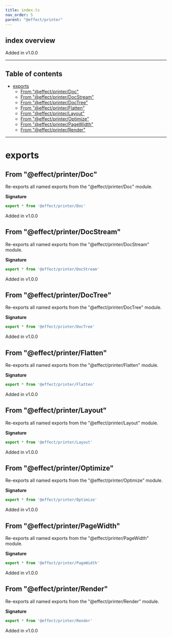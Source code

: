 ```yaml
---
title: index.ts
nav_order: 5
parent: "@effect/printer"
---
```


## index overview

Added in v1.0.0

---

<h2 class="text-delta">Table of contents</h2>

- [exports](#exports)
  - [From "@effect/printer/Doc"](#from-effectprinterdoc)
  - [From "@effect/printer/DocStream"](#from-effectprinterdocstream)
  - [From "@effect/printer/DocTree"](#from-effectprinterdoctree)
  - [From "@effect/printer/Flatten"](#from-effectprinterflatten)
  - [From "@effect/printer/Layout"](#from-effectprinterlayout)
  - [From "@effect/printer/Optimize"](#from-effectprinteroptimize)
  - [From "@effect/printer/PageWidth"](#from-effectprinterpagewidth)
  - [From "@effect/printer/Render"](#from-effectprinterrender)

---

# exports

## From "@effect/printer/Doc"

Re-exports all named exports from the "@effect/printer/Doc" module.

**Signature**

```ts
export * from '@effect/printer/Doc'
```

Added in v1.0.0

## From "@effect/printer/DocStream"

Re-exports all named exports from the "@effect/printer/DocStream" module.

**Signature**

```ts
export * from '@effect/printer/DocStream'
```

Added in v1.0.0

## From "@effect/printer/DocTree"

Re-exports all named exports from the "@effect/printer/DocTree" module.

**Signature**

```ts
export * from '@effect/printer/DocTree'
```

Added in v1.0.0

## From "@effect/printer/Flatten"

Re-exports all named exports from the "@effect/printer/Flatten" module.

**Signature**

```ts
export * from '@effect/printer/Flatten'
```

Added in v1.0.0

## From "@effect/printer/Layout"

Re-exports all named exports from the "@effect/printer/Layout" module.

**Signature**

```ts
export * from '@effect/printer/Layout'
```

Added in v1.0.0

## From "@effect/printer/Optimize"

Re-exports all named exports from the "@effect/printer/Optimize" module.

**Signature**

```ts
export * from '@effect/printer/Optimize'
```

Added in v1.0.0

## From "@effect/printer/PageWidth"

Re-exports all named exports from the "@effect/printer/PageWidth" module.

**Signature**

```ts
export * from '@effect/printer/PageWidth'
```

Added in v1.0.0

## From "@effect/printer/Render"

Re-exports all named exports from the "@effect/printer/Render" module.

**Signature**

```ts
export * from '@effect/printer/Render'
```

Added in v1.0.0
